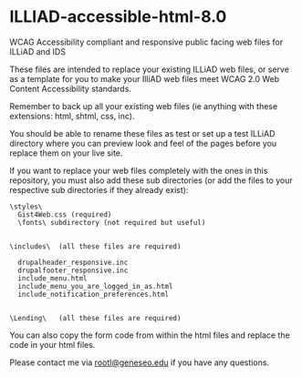 # ILLIAD-accessible-html-8.0
WCAG Accessibility compliant and responsive public facing web files for ILLiAD and IDS

These files are intended to replace your existing ILLiAD web files, or serve as a template for you to make your IlliAD web files meet WCAG 2.0 Web Content Accessibility standards.

Remember to back up all your existing web files (ie anything with these extensions: html, shtml, css, inc).

You should be able to rename these files as test or set up a test ILLiAD directory where you can preview look and feel of the pages before you replace them on your live site.

If you want to replace your web files completely with the ones in this repository, you must also add these sub directories (or add the files to your respective sub directories if they already exist):

    \styles\
      Gist4Web.css (required) 
      \fonts\ subdirectory (not required but useful)
    

    \includes\  (all these files are required)
  
      drupalheader_responsive.inc  
      drupalfooter_responsive.inc 
      include_menu.html
      include_menu_you_are_logged_in_as.html
      include_notification_preferences.html
  

    \Lending\   (all these files are required)

  
  
You can also copy the form code from within the html files and replace the code in your html files. 

Please contact me via rootl@geneseo.edu if you have any questions.

